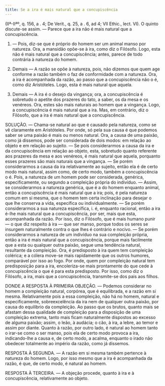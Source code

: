 ```yaml
---
title: Se a ira é mais natural que a concupiscência
---
```


(IIª-IIªº, q. 156, a . 4; De Verit., q. 25, a . 6, ad 4; VII Ethic., lect. VI).
  O quinto discute-se assim. — Parece que a ira não é mais natural que a concupiscência.  

1. — Pois, diz-se que é próprio do homem ser um animal manso por natureza. Ora, a mansidão opõe-se à ira, como diz o Filósofo. Logo, esta não é mais natural que a concupiscência; antes, parece de todo contrária à natureza do homem.  

2. Demais — A razão se opõe à natureza, pois, não dizemos que quem age conforme a razão também o faz de conformidade com a natureza. Ora, a ira é acompanhada da razão, ao passo que a concupiscência não o é, como diz Aristóteles. Logo, esta é mais natural que aquela.  

3. Demais — A ira é o desejo da vingança; ora, a concupiscência é sobretudo o apetite dos prazeres do tato, a saber, os da mesa e os venéreos. Ora, estes são mais naturais ao homem que a vingança. Logo, a concupiscência é mais natural que a ira.  Mas, em contrário, diz o Filósofo, que a ira é mais natural que a concupiscência.  

SOLUÇÃO. — Chama-se natural ao que é causado pela natureza, como se vê claramente em Aristóteles. Por onde, só pela sua causa é que podemos saber se uma paixão é mais ou menos natural. Ora, a causa de uma paixão, como já dissemos, pode ser considerada de dois modos: em relação ao objeto e em relação ao sujeito. — Se pois considerarmos a causa da ira e da concupiscência em relação ao objeto, esta, sobretudo quanto referente aos prazeres da mesa e aos venéreos, é mais natural que aquela, porquanto esses prazeres são mais naturais que a vingança. — Se porém considerarmos a causa da ira relativamente ao sujeito, então ela é de certo modo mais natural, assim como, de certo modo, também a concupiscência o é.  Pois, a natureza de um homem pode ser considerada, genérica, especificamente, ou segundo a compleição própria do indivíduo. — Assim, se considerarmos a natureza genérica, que é a do homem enquanto animal, então a concupiscência é mais natural que a ira; pois, é pela natureza comum em si mesma, que o homem tem certa inclinação para desejar o que lhe conserva a vida, específica ou individualmente. — Se porém considerarmos a sua natureza específica, i. é, enquanto racional, então a ira é-lhe mais natural que a concupiscência, por ser, mais que esta, acompanhada da razão. Por isso, diz o Filósofo, que é mais humano punir — o que diz respeito à ira — que ser manso, porque todos os seres se insurgem naturalmente contra o que lhes é contrário e nocivo. — Se porém considerarmos a natureza de um indivíduo na sua compleição própria, então a ira é mais natural que a concupiscência, porque mais facilmente que a esta ou qualquer outra paixão, segue uma tendência natural, resultante da compleição. Ora, é predisposto à ira quem tem compleição colérica; e a cólera move-se mais rapidamente que os outros humores, comparável por isso ao fogo. Por onde, quem por compleição natural tem predisposição para a ira, encoleriza-se mais prontamente do que cede à concupiscência o que é para esta predisposto. Por isso, como diz o Filósofo, a ira, mais que a concupiscência, transmite-se dos pais aos filhos.  

DONDE A RESPOSTA À PRIMEIRA OBJEÇÃO. — Podemos considerar no homem a compleição natural, corpórea, que é equilibrada, e a razão em si mesma. Relativamente pois a essa compleição, não há no homem, natural e especificamente, sobreexcelência da ira nem de qualquer outra paixão, por causa do equilíbrio da compleição. Ao passo que os brutos, quanto mais se afastam dessa qualidade de compleição para a disposição de uma compleição extrema, tanto mais ficam naturalmente dispostos ao excesso de alguma paixão; assim, o leão, à audácia; o cão, à ira, a lebre, ao temor e assim por diante. Quanto à razão, por outro lado, é natural ao homem tanto o irar-se como o ser manso, pois ela de certo modo provoca a ira, indicando-lhe a causa e, de certo modo, a acalma, enquanto o irado não obedecer totalmente ao império da razão, como já dissemos.  

RESPOSTA À SEGUNDA. — A razão em si mesma também pertence à natureza do homem. Logo, por isso mesmo que a ira é acompanhada da razão, é que, de certo modo, é natural ao homem.  

RESPOSTA À TERCEIRA. — A objeção procede, quanto à ira e à concupiscência, relativamente ao objeto.